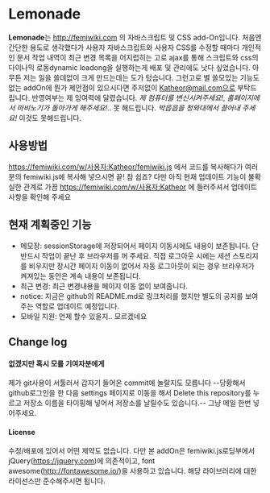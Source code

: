 # Lemonade
**Lemonade**는 http://femiwiki.com 의 자바스크립트 및 CSS add-On입니다. 처음엔 간단한 용도로 생각했다가 사용자 자바스크립트와 사용자 CSS를 수정할 때마다 개인적인 문서 작업 내역이 최근 변경 목록을 어지럽히는 고로 ajax를 통해 스크립트와 css의 다이나믹 로동dynamic loadong을 실행하는게 배포 및 관리에도 낫다 싶었습니다. 아무튼 저는 일을 쓸데없이 크게 만드는데는 도가 텄습니다. 그런고로 별 쓸모있는 기능도 없는 addOn에 뭔가 제안점이 있으시다면 주저없이 Katheor@mail.com으로 부탁드립니다. 반영여부는 제 잉여력에 달렸습니다. *제 컴퓨터를 변신시켜주세요!*, *홈페이지에서 마비노기가 돌아가게 해주세요!*.. 못 해드립니다. *박읍읍을 청와대에서 끌어내 주세요!* 이것도 못해드립니다.

## 사용방법
https://femiwiki.com/w/사용자:Katheor/femiwiki.js 에서 코드를 복사해다가 여러분의 femiwiki.js에 복사해 넣으시면 끝! 참 쉽죠?
다만 아직 현재 업데이트 기능이 불확실한 관계로 가끔 https://femiwiki.com/w/사용자:Katheor 에 들러주셔서 업데이트 사항을 확인해 주세요

## 현재 계획중인 기능
* 메모장: sessionStorage에 저장되어서 페이지 이동시에도 내용이 보존됩니다. 단 반드시 작업이 끝난 후 브라우저를 꺼 주세요. 직접 로그아웃 시에는 세션 스토리지를 비우지만 장시간 페이지 이동이 없어서 자동 로그아웃이 되는 경우 브라우저가 켜져있는 동안은 계속 내용이 보존됩니다.
* 최근 변경: 최근 변경내용을 페이지 이동 없이 보여줍니다.
* notice: 지금은 github의 README.md로 링크처리를 했지만 별도의 공지를 보여주는 역할로 업데이트 예정입니다.
* 모바일 지원: 언제 할수 있을지.. 모르겠네요

## Change log


#### 없겠지만 혹시 모를 기여자분에게
제가 git사용이 서툴러서 갑자기 들어온 commit에 놀랄지도 모릅니다 --당황해서 github로그인을 한 다음 settings 페이지로 이동을 해서 Delete this repository를 누르고 저장소 이름을 타이핑해 넣어서 저장소를 날릴수도 있습니다.--
그냥 메일 한번 넣어주세요.

#### License
수정/배포에 있어서 어떤 제약도 없습니다. 다만 본 addOn은 femiwiki.js로딩부에서 jQuery(https://jquery.com)에 의존적이고, font awesome(http://fontawesome.io/)을 사용하고 있습니다. 해당 라이브러리에 대한 라이선스만 준수해주시면 됩니다.
